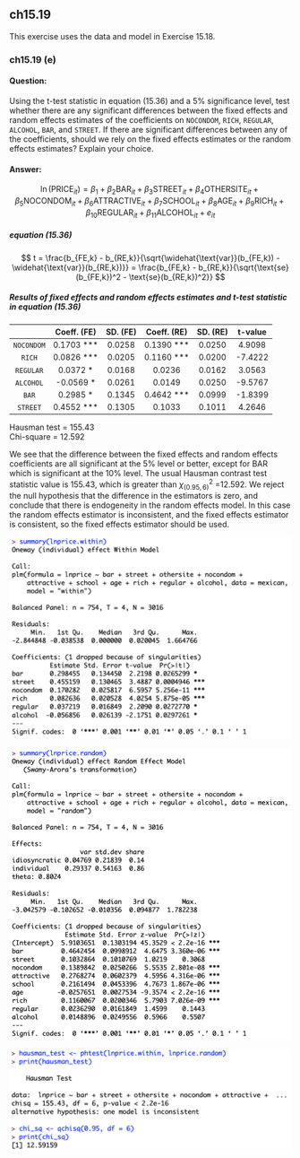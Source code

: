 ## ch15.19 

This exercise uses the data and model in Exercise 15.18.

### ch15.19 (e)

#### Question: 

Using the t-test statistic in equation (15.36) and a 5% significance level, test whether there are any significant differences between the fixed effects and random effects estimates of the coefficients on `NOCONDOM`, `RICH`, `REGULAR`, `ALCOHOL`, `BAR`, and `STREET`. If there are significant differences between any of the coefficients, should we rely on the fixed effects estimates or the random effects estimates? Explain your choice.

#### Answer:

$$
\ln(\text{PRICE}_{it}) = \beta_1 + \beta_2 \text{BAR}_{it} + \beta_3 \text{STREET}_{it} + \beta_4 \text{OTHERSITE}_{it} + \beta_5 \text{NOCONDOM}_{it} + \beta_6 \text{ATTRACTIVE}_{it} + \beta_7 \text{SCHOOL}_{it} + \beta_8 \text{AGE}_{it} + \beta_9 \text{RICH}_{it} + \beta_{10} \text{REGULAR}_{it} + \beta_{11} \text{ALCOHOL}_{it} + e_{it}
$$

##### equation (15.36)
$$ 
t = \frac{b_{FE,k} - b_{RE,k}}{\sqrt{\widehat{\text{var}}(b_{FE,k}) - \widehat{\text{var}}(b_{RE,k})}} = \frac{b_{FE,k} - b_{RE,k}}{\sqrt{\text{se}(b_{FE,k})^2 - \text{se}(b_{RE,k})^2}} 
$$


##### Results of fixed effects and random effects estimates and t-test statistic in equation (15.36)

|  |  Coeff. (FE)   | SD. (FE)  |  Coeff. (RE)   | SD. (RE)  |  t-value    | 
|:-------------:|:------------:|:-------------:|:------------:|:-------------:|:------------:|
| `NOCONDOM`       |   0.1703 ***   | 0.0258  | 0.1390 ***| 0.0250 | 4.9098 |
| `RICH`        |   0.0826  ***  | 0.0205| 0.1160 *** | 0.0200 |-7.4222|
| `REGULAR`    |   0.0372 *   |0.0168| 0.0236 | 0.0162 |3.0563|
| `ALCOHOL`         |  -0.0569 *   | 0.0261 | 0.0149 | 0.0250 | -9.5767 |
| `BAR` |   0.2985 *   | 0.1345| 0.4642 ***|0.0999 | -1.8399 |
| `STREET`   | 0.4552 ***   | 0.1305| 0.1033 | 0.1011 | 4.2646 |

Hausman test = 155.43\
Chi-square = 12.592

We see that the difference between the fixed effects and random effects coefficients are all significant at the 5% level or better, except for BAR which is significant at the 10% level. The usual Hausman contrast test statistic value is 155.43, which is greater than $\chi^2_{(0.95,6)}$ =12.592. We reject the null hypothesis that the difference in the estimators is zero, and conclude that there is endogeneity in the random effects model. In this case the random effects estimator is inconsistent, and the fixed effects estimator is consistent, so the fixed effects estimator should be used.

![image](https://github.com/nxthuan97/Financial-Economectric-/blob/Rplots/Rplot15.19e1.png?raw=true)

![image](https://github.com/nxthuan97/Financial-Economectric-/blob/Rplots/Rplot15.19e2.png?raw=true)

![image](https://github.com/nxthuan97/Financial-Economectric-/blob/Rplots/Rplot15.19e3.png?raw=true)
